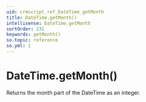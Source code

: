 ```yaml
---
uid: crmscript_ref_DateTime_getMonth
title: DateTime.getMonth()
intellisense: DateTime.getMonth
sortOrder: 231
keywords: getMonth()
so.topic: reference
so.yml: 1
---
```


# DateTime.getMonth()

Returns the month part of the DateTime as an integer.

